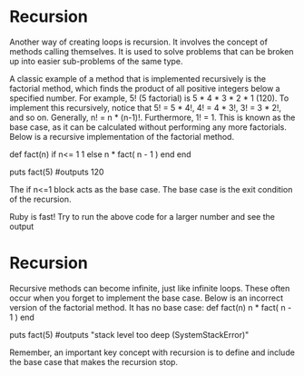 # Recursion

Another way of creating loops is recursion. It involves the concept of methods calling themselves. It is used to solve problems that can be broken up into easier sub-problems of the same type.

A classic example of a method that is implemented recursively is the factorial method, which finds the product of all positive integers below a specified number.
For example, 5! (5 factorial) is 5 * 4 * 3 * 2 * 1 (120). To implement this recursively, notice that 5! = 5 * 4!, 4! = 4 * 3!, 3! = 3 * 2!, and so on. Generally, n! = n * (n-1)!.
Furthermore, 1! = 1. This is known as the base case, as it can be calculated without performing any more factorials.
Below is a recursive implementation of the factorial method.

def fact(n)
  if n<= 1
    1
  else
    n * fact( n - 1 )
  end
end

puts fact(5)
#outputs 120

The if n<=1 block acts as the base case. The base case is the exit condition of the recursion.

Ruby is fast! Try to run the above code for a larger number and see the output

# Recursion

Recursive methods can become infinite, just like infinite loops. These often occur when you forget to implement the base case.
Below is an incorrect version of the factorial method. It has no base case:
def fact(n)
  n * fact( n - 1 )
end

puts fact(5)
#outputs "stack level too deep (SystemStackError)"

Remember, an important key concept with recursion is to define and include the base case that makes the recursion stop.
